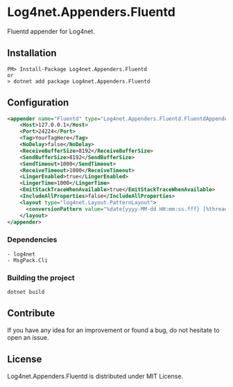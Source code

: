 
# Log4net.Appenders.Fluentd
Fluentd appender for Log4net.
 
## Installation

    PM> Install-Package Log4net.Appenders.Fluentd
    or
    > dotnet add package Log4net.Appenders.Fluentd

##  Configuration

```xml
<appender name="Fluentd" type="Log4net.Appenders.Fluentd.FluentdAppender, Log4net.Appenders.Fluentd">
    <Host>127.0.0.1</Host>
    <Port>24224</Port>
    <Tag>YourTagHere</Tag>
    <NoDelay>false</NoDelay>
    <ReceiveBufferSize>8192</ReceiveBufferSize>
    <SendBufferSize>8192</SendBufferSize>
    <SendTimeout>1000</SendTimeout>
    <ReceiveTimeout>1000</ReceiveTimeout>
    <LingerEnabled>true</LingerEnabled>
    <LingerTime>1000</LingerTime>
    <EmitStackTraceWhenAvailable>true</EmitStackTraceWhenAvailable>
    <IncludeAllProperties>false</IncludeAllProperties>
    <layout type="log4net.Layout.PatternLayout">
      <conversionPattern value="%date{yyyy-MM-dd HH:mm:ss.fff} [%thread] [%property{Context}] %-5level %logger - %message%newline" />
    </layout>
</appender>
```
  

### Dependencies

    - log4net
    - MsgPack.Cli

### Building the project

    dotnet build

## Contribute

If you have any idea for an improvement or found a bug, do not hesitate to open an issue.


## License

Log4net.Appenders.Fluentd is distributed under MIT License.
